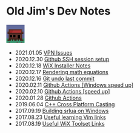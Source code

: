 # Old Jim's Dev Notes

[![](images/general_store48.png)](index.html)

- 2021.01.05 [VPN Issues](.\notes\notes_2021.01.05.html)
- 2020.12.30 [Github SSH session setup](.\notes\notes_2020.12.30.html)
- 2020.12.18 [WiX Installer Notes](.\notes\notes_2020.12.18.html)
- 2020.12.17 [Rendering math equations](.\notes\notes_2020.12.17.html)
- 2020.12.16 [Git undo last commit](.\notes\notes_2020.12.16.html)
- 2020.02.11 [Github Actions \[Windows speed up\]](.\notes\notes_2020.02.11.html)
- 2020.02.10 [Github Actions \[speed up\]](.\notes\notes_2020.02.10.html)
- 2020.01.28 [Github Actions](.\notes\notes_2020.01.28.html)
- 2019.06.04 [C++ Cross Platform Casting](.\notes\notes_2019.06.04.html)
- 2017.09.19 [Building srlua on Windows](.\notes\notes_2017.09.19.html)
- 2017.08.23 [Useful learning Vim links](.\notes\notes_2017.08.23.html)
- 2017.08.19 [Useful WiX Toolset Links](.\notes\notes_2017.08.19.html)
